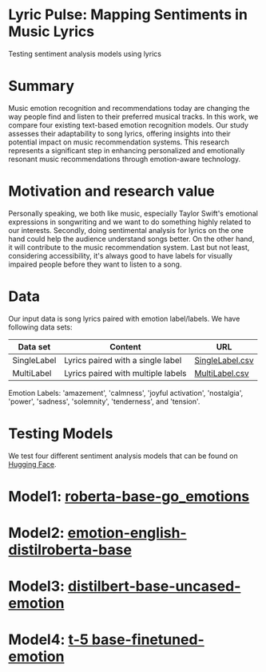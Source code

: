 # Lyric Pulse: Mapping Sentiments in Music Lyrics
Testing sentiment analysis models using lyrics

# Summary
Music emotion recognition and recommendations today are changing the way people find and listen to their preferred musical tracks. In this work, we compare four existing text-based emotion recognition models. Our study assesses their adaptability to song lyrics, offering insights into their potential impact on music recommendation systems. This research represents a significant step in enhancing personalized and emotionally resonant music recommendations through emotion-aware technology. 

# Motivation and research value
Personally speaking, we both like music, especially Taylor Swift's emotional expressions in songwriting and we want to do something highly related to our interests. Secondly, doing sentimental analysis for lyrics on the one hand could help the audience understand songs better. On the other hand, it will contribute to the music recommendation system. Last but not least, considering accessibility, it's always good to have labels for visually impaired people before they want to listen to a song.

# Data
Our input data is song lyrics paired with emotion label/labels. We have following data sets:

| Data set | Content | URL |
| ------------- | ------------- | ------------- |
| SingleLabel | Lyrics paired with a single label | [SingleLabel.csv](https://github.com/glazar01/UZH-essentials-project/blob/310d0532aebf24bc25d1994f599cf1cea6286d8b/data/SingleLabel.csv)|
| MultiLabel  | Lyrics paired with multiple labels  | [MultiLabel.csv](https://github.com/glazar01/UZH-essentials-project/blob/310d0532aebf24bc25d1994f599cf1cea6286d8b/data/MultiLabel.csv)|

Emotion Labels: 'amazement', 'calmness', 'joyful activation', 'nostalgia', 'power', 'sadness', 'solemnity', 'tenderness', and 'tension'.

# Testing Models

We test four different sentiment analysis models that can be found on [Hugging Face](https://huggingface.co/). 

# Model1: [roberta-base-go_emotions](https://huggingface.co/SamLowe/roberta-base-go_emotions?text=I+love+you)

# Model2: [emotion-english-distilroberta-base](https://huggingface.co/j-hartmann/emotion-english-distilroberta-base?text=This+movie+always+makes+me+cry..)

# Model3: [distilbert-base-uncased-emotion](https://huggingface.co/bhadresh-savani/distilbert-base-uncased-emotion?text=I+like+you.+I+love+you)

# Model4: [t-5 base-finetuned-emotion](https://huggingface.co/mrm8488/t5-base-finetuned-emotion?text=I+wish+you+were+here+but+it+is+impossible)
